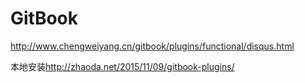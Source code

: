 # GitBook

<http://www.chengweiyang.cn/gitbook/plugins/functional/disqus.html>

本地安装<http://zhaoda.net/2015/11/09/gitbook-plugins/>